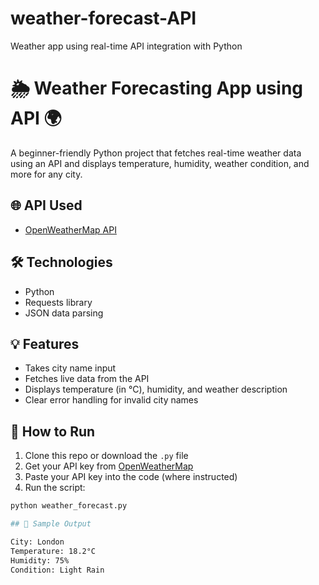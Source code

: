 # weather-forecast-API
Weather app using real-time API integration with Python



# 🌦 Weather Forecasting App using API 🌍

A beginner-friendly Python project that fetches real-time weather data using an API and displays temperature, humidity, weather condition, and more for any city.

## 🌐 API Used
- [OpenWeatherMap API](https://openweathermap.org/api)

## 🛠️ Technologies
- Python
- Requests library
- JSON data parsing

## 💡 Features
- Takes city name input
- Fetches live data from the API
- Displays temperature (in °C), humidity, and weather description
- Clear error handling for invalid city names

## 🚀 How to Run
1. Clone this repo or download the `.py` file
2. Get your API key from [OpenWeatherMap](https://openweathermap.org/)
3. Paste your API key into the code (where instructed)
4. Run the script:
```bash
python weather_forecast.py

## 📌 Sample Output

City: London
Temperature: 18.2°C
Humidity: 75%
Condition: Light Rain

